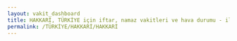 ```yaml
---
layout: vakit_dashboard
title: HAKKARİ, TÜRKİYE için iftar, namaz vakitleri ve hava durumu - ilçe/eyalet seç
permalink: /TÜRKİYE/HAKKARİ/HAKKARİ
---
```


<script type="text/javascript">
  var GLOBAL_COUNTRY = 'TÜRKİYE';
  var GLOBAL_CITY = 'HAKKARİ';
  var GLOBAL_STATE = 'HAKKARİ';
  var lat = 72;
  var lon = 21;
</script>
